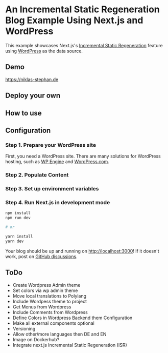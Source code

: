 # An Incremental Static Regeneration Blog Example Using Next.js and WordPress

This example showcases Next.js's [Incremental Static Regeneration](https://nextjs.org/docs/basic-features/data-fetching/incremental-static-regeneration) feature using [WordPress](https://wordpress.org) as the data source.

## Demo

https://niklas-stephan.de

## Deploy your own


## How to use

## Configuration

### Step 1. Prepare your WordPress site

First, you need a WordPress site. There are many solutions for WordPress hosting, such as [WP Engine](https://wpengine.com/) and [WordPress.com](https://wordpress.com/).

### Step 2. Populate Content

### Step 3. Set up environment variables

### Step 4. Run Next.js in development mode

```bash
npm install
npm run dev

# or

yarn install
yarn dev
```

Your blog should be up and running on [http://localhost:3000](http://localhost:3000)! If it doesn't work, post on [GitHub discussions](https://github.com/vercel/next.js/discussions).

## ToDo

- Create Wordpress Admin theme
- Set colors via wp admin theme
- Move local translations to Polylang
- Include Wordpess theme to project
- Get Menus from Wordpress
- Include Comments from Wordpress
- Define Colors in Wordpress Backend them Configuration
- Make all external components optional
- Versioning
- Allow other/more languages then DE and EN 
- Image on Dockerhub?
- Integrate next.js Incremental Static Regeneration (ISR)